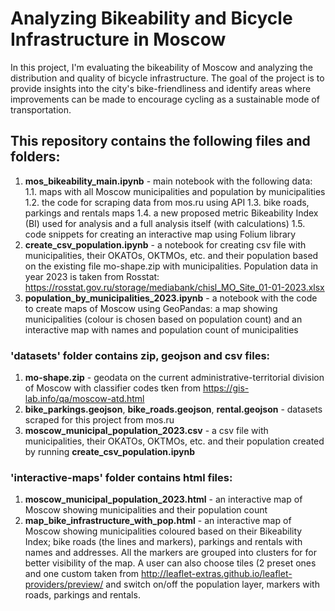 # Analyzing Bikeability and Bicycle Infrastructure in Moscow
In this project, I'm evaluating the bikeability of Moscow and analyzing the distribution and quality of bicycle infrastructure. The goal of the project is to provide insights into the city's bike-friendliness and identify areas where improvements can be made to encourage cycling as a sustainable mode of transportation.

## This repository contains the following files and folders:
1. **mos_bikeability_main.ipynb** - main notebook with the following data:
   1.1. maps with all Moscow municipalities and population by municipalities
   1.2. the code for scraping data from mos.ru using API
   1.3. bike roads, parkings and rentals maps
   1.4. a new proposed metric Bikeability Index (BI) used for analysis and a full analysis itself (with calculations)
   1.5. code snippets for creating an interactive map using Folium library
2. **create_csv_population.ipynb** - a notebook for creating csv file with municipalities, their OKATOs, OKTMOs, etc. and their population based on the existing file mo-shape.zip with municipalities. Population data in year 2023 is taken from Rosstat: https://rosstat.gov.ru/storage/mediabank/chisl_MO_Site_01-01-2023.xlsx
3. **population_by_municipalities_2023.ipynb** - a notebook with the code to create maps of Moscow using GeoPandas: a map showing municipalities (colour is chosen based on population count) and an interactive map with names and population count of municipalities
### 'datasets' folder contains zip, geojson and csv files:
1. **mo-shape.zip** - geodata on the current administrative-territorial division of Moscow with classifier codes tken from https://gis-lab.info/qa/moscow-atd.html
2. **bike_parkings.geojson**, **bike_roads.geojson**, **rental.geojson** - datasets scraped for this project from mos.ru
3. **moscow_municipal_population_2023.csv** - a csv file with municipalities, their OKATOs, OKTMOs, etc. and their population created by running **create_csv_population.ipynb**
### 'interactive-maps' folder contains html files:
1. **moscow_municipal_population_2023.html** - an interactive map of Moscow showing municipalities and their population count
2. **map_bike_infrastructure_with_pop.html** - an interactive map of Moscow showing municipalities coloured based on their Bikeability Index; bike roads (the lines and markers), parkings and rentals with names and addresses. All the markers are grouped into clusters for for better visibility of the map. A user can also choose tiles (2 preset ones and one custom taken from http://leaflet-extras.github.io/leaflet-providers/preview/ and switch on/off the population layer, markers with roads, parkings and rentals.

